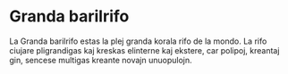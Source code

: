# Granda barilrifo

La Granda barilrifo estas la plej granda korala rifo de la mondo. La rifo
ciujare pligrandigas kaj kreskas elinterne kaj ekstere, car polipoj, kreantaj
gin, sencese multigas kreante novajn unuopulojn.
